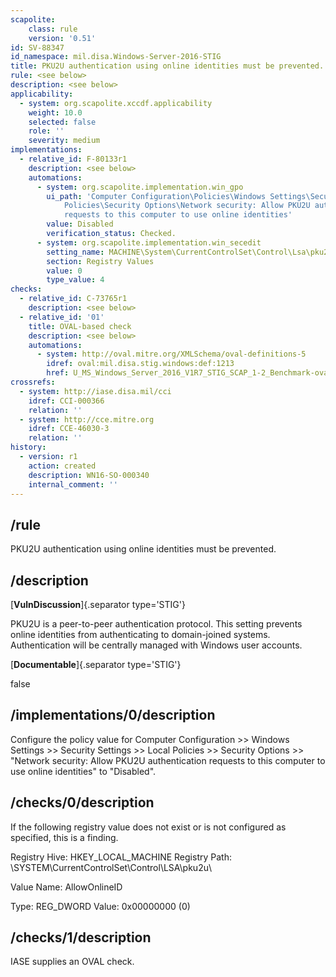 ```yaml
---
scapolite:
    class: rule
    version: '0.51'
id: SV-88347
id_namespace: mil.disa.Windows-Server-2016-STIG
title: PKU2U authentication using online identities must be prevented.
rule: <see below>
description: <see below>
applicability:
  - system: org.scapolite.xccdf.applicability
    weight: 10.0
    selected: false
    role: ''
    severity: medium
implementations:
  - relative_id: F-80133r1
    description: <see below>
    automations:
      - system: org.scapolite.implementation.win_gpo
        ui_path: 'Computer Configuration\Policies\Windows Settings\Security Settings\Local
            Policies\Security Options\Network security: Allow PKU2U authentication
            requests to this computer to use online identities'
        value: Disabled
        verification_status: Checked.
      - system: org.scapolite.implementation.win_secedit
        setting_name: MACHINE\System\CurrentControlSet\Control\Lsa\pku2u\AllowOnlineID
        section: Registry Values
        value: 0
        type_value: 4
checks:
  - relative_id: C-73765r1
    description: <see below>
  - relative_id: '01'
    title: OVAL-based check
    description: <see below>
    automations:
      - system: http://oval.mitre.org/XMLSchema/oval-definitions-5
        idref: oval:mil.disa.stig.windows:def:1213
        href: U_MS_Windows_Server_2016_V1R7_STIG_SCAP_1-2_Benchmark-oval.xml
crossrefs:
  - system: http://iase.disa.mil/cci
    idref: CCI-000366
    relation: ''
  - system: http://cce.mitre.org
    idref: CCE-46030-3
    relation: ''
history:
  - version: r1
    action: created
    description: WN16-SO-000340
    internal_comment: ''
---
```



## /rule

PKU2U authentication using online identities must be prevented.

## /description

[**VulnDiscussion**]{.separator type='STIG'}

PKU2U is a peer-to-peer authentication protocol. This setting prevents online identities from authenticating to domain-joined systems. Authentication will be centrally managed with Windows user accounts.

[**Documentable**]{.separator type='STIG'}

false

## /implementations/0/description

Configure the policy value for Computer Configuration >> Windows Settings >> Security Settings >> Local Policies >> Security Options >> "Network security: Allow PKU2U authentication requests to this computer to use online identities" to "Disabled".

## /checks/0/description

If the following registry value does not exist or is not configured as specified, this is a finding.

Registry Hive: HKEY_LOCAL_MACHINE
Registry Path: \SYSTEM\CurrentControlSet\Control\LSA\pku2u\

Value Name: AllowOnlineID

Type: REG_DWORD
Value: 0x00000000 (0)

## /checks/1/description

IASE supplies an OVAL check.
